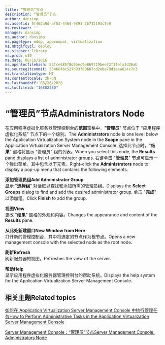 ```yaml
---
title: “管理员”节点
description: “管理员”节点
author: dansimp
ms.assetid: 5f462a0d-af53-4464-9891-7b712193c7e8
ms.reviewer: ''
manager: dansimp
ms.author: dansimp
ms.pagetype: mdop, appcompat, virtualization
ms.mktglfcycl: deploy
ms.sitesec: library
ms.prod: w10
ms.date: 06/16/2016
ms.openlocfilehash: 52fce685f8d9bec9e869719bee73f1fefa3d36ab
ms.sourcegitcommit: 354664bc527d93f80687cd2eba70d1eea024c7c3
ms.translationtype: MT
ms.contentlocale: zh-CN
ms.lasthandoff: 06/26/2020
ms.locfileid: "10802380"
---
```

# <span data-ttu-id="75a8b-103">“管理员”节点</span><span class="sxs-lookup"><span data-stu-id="75a8b-103">Administrators Node</span></span>


<span data-ttu-id="75a8b-104">在应用程序虚拟化服务器管理控制台的**范围**窗格中，"**管理员**" 节点位于 "应用程序虚拟化系统" 节点下的一个级别。</span><span class="sxs-lookup"><span data-stu-id="75a8b-104">The **Administrators** node is one level below the Application Virtualization System node in the **Scope** pane in the Application Virtualization Server Management Console.</span></span> <span data-ttu-id="75a8b-105">选择此节点时，"**结果**" 窗格将显示 "管理员" 组的列表。</span><span class="sxs-lookup"><span data-stu-id="75a8b-105">When you select this node, the **Results** pane displays a list of administrator groups.</span></span> <span data-ttu-id="75a8b-106">右键单击 "**管理员**" 节点可显示一个弹出菜单，其中包含以下元素。</span><span class="sxs-lookup"><span data-stu-id="75a8b-106">Right-click the **Administrators** node to display a pop-up menu that contains the following elements.</span></span>

<a href="" id="add-administrator-group"></a>**<span data-ttu-id="75a8b-107">添加管理员组</span><span class="sxs-lookup"><span data-stu-id="75a8b-107">Add Administrator Group</span></span>**  
<span data-ttu-id="75a8b-108">显示 "**选择组**" 对话框以查找和添加所需的管理员组。</span><span class="sxs-lookup"><span data-stu-id="75a8b-108">Displays the **Select Groups** dialog to find and add the desired administrator group.</span></span> <span data-ttu-id="75a8b-109">单击 "**完成**" 以添加组。</span><span class="sxs-lookup"><span data-stu-id="75a8b-109">Click **Finish** to add the group.</span></span>

<a href="" id="view"></a>**<span data-ttu-id="75a8b-110">视图</span><span class="sxs-lookup"><span data-stu-id="75a8b-110">View</span></span>**  
<span data-ttu-id="75a8b-111">更改 "**结果**" 窗格的外观和内容。</span><span class="sxs-lookup"><span data-stu-id="75a8b-111">Changes the appearance and content of the **Results** pane.</span></span>

<a href="" id="new-window-from-here"></a>**<span data-ttu-id="75a8b-112">从此处新建窗口</span><span class="sxs-lookup"><span data-stu-id="75a8b-112">New Window from Here</span></span>**  
<span data-ttu-id="75a8b-113">打开新的管理控制台，其中将选定的节点作为根节点。</span><span class="sxs-lookup"><span data-stu-id="75a8b-113">Opens a new management console with the selected node as the root node.</span></span>

<a href="" id="refresh"></a>**<span data-ttu-id="75a8b-114">刷新</span><span class="sxs-lookup"><span data-stu-id="75a8b-114">Refresh</span></span>**  
<span data-ttu-id="75a8b-115">刷新服务器的视图。</span><span class="sxs-lookup"><span data-stu-id="75a8b-115">Refreshes the view of the server.</span></span>

<a href="" id="help"></a>**<span data-ttu-id="75a8b-116">帮助</span><span class="sxs-lookup"><span data-stu-id="75a8b-116">Help</span></span>**  
<span data-ttu-id="75a8b-117">显示应用程序虚拟化服务器管理控制台的帮助系统。</span><span class="sxs-lookup"><span data-stu-id="75a8b-117">Displays the help system for the Application Virtualization Server Management Console.</span></span>

## <span data-ttu-id="75a8b-118">相关主题</span><span class="sxs-lookup"><span data-stu-id="75a8b-118">Related topics</span></span>


[<span data-ttu-id="75a8b-119">如何在 Application Virtualization Server Management Console 中执行管理任务</span><span class="sxs-lookup"><span data-stu-id="75a8b-119">How to Perform Administrative Tasks in the Application Virtualization Server Management Console</span></span>](how-to-perform-administrative-tasks-in-the-application-virtualization-server-management-console.md)

[<span data-ttu-id="75a8b-120">Server Management Console：“管理员”节点</span><span class="sxs-lookup"><span data-stu-id="75a8b-120">Server Management Console: Administrators Node</span></span>](server-management-console-administrators-node.md)

 

 





